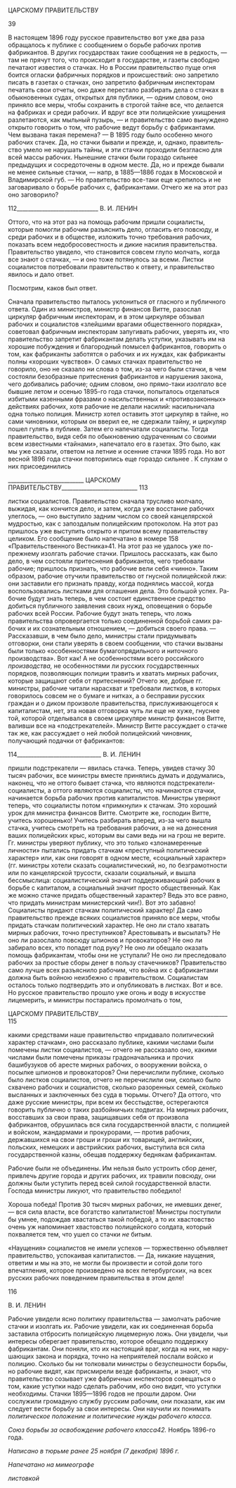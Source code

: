 ЦАРСКОМУ ПРАВИТЕЛЬСТВУ

  

39

  

В настоящем 1896 году русское правительство вот уже два раза обращалось к публи­ке с сообщением о борьбе рабочих против фабрикантов. В других государствах такие сообщения не в редкость, — там не прячут того, что происходит в государстве, и газеты свободно печатают известия о стачках. Но в России правительство пуще огня боится огласки фабричных порядков и происшествий: оно запретило писать в газетах о стач­ках, оно запретило фабричным инспекторам печатать свои отчеты, оно даже перестало разбирать дела о стачках в обыкновенных судах, открытых для публики, — одним сло­вом, оно приняло все меры, чтобы сохранить в строгой тайне все, что делается на фаб­риках и среди рабочих. И вдруг все эти полицейские ухищрения разлетаются, как мыльный пузырь, — и правительство само вынуждено открыто говорить о том, что ра­бочие ведут борьбу с фабрикантами. Чем вызвана такая перемена? — В 1895 году было особенно много рабочих стачек. Да, но стачки бывали и прежде, и, однако, правитель­ство умело не нарушать тайны, и эти стачки проходили безгласно для всей массы рабо­чих. Нынешние стачки были гораздо сильнее предыдущих и сосредоточены в одном месте. Да, но и прежде бывали не менее сильные стачки, — напр, в 1885—1886 годах в Московской и Владимирской губ. — Но правительство все-таки еще крепилось и не за­говаривало о борьбе рабочих с, фабрикантами. Отчего же на этот раз оно заговорило?

  

112_____________________________ В. И. ЛЕНИН

Оттого, что на этот раз на помощь рабочим пришли социалисты, которые помогли ра­бочим разъяснить дело, огласить его повсюду, и среди рабочих и в обществе, изложить точно требования рабочих, показать всем недобросовестность и дикие насилия прави­тельства. Правительство увидело, что становится совсем глупо молчать, когда все зна­ют о стачках, — и оно тоже потянулось за всеми. Листки социалистов потребовали правительство к ответу, и правительство явилось и дало ответ.

Посмотрим, каков был ответ.

Сначала правительство пыталось уклониться от гласного и публичного ответа. Один из министров, министр финансов Витте, разослал циркуляр фабричным инспекторам, и в этом циркуляре обзывал рабочих и социалистов «злейшими врагами общественного порядка», советовал фабричным инспекторам запугивать рабочих, уверять их, что пра­вительство запретит фабрикантам делать уступки, указывать им на хорошие побужде­ния и благородный помысел фабрикантов, говорить о том, как фабриканты заботятся о рабочих и их нуждах, как фабриканты полны «хороших чувствов». О самых стачках правительство не говорило, оно не сказало ни слова о том, из-за чего были стачки, в чем состояли безобразные притеснения фабрикантов и нарушения закона, чего добива­лись рабочие; одним словом, оно прямо-таки _изолгало_ все бывшие летом и осенью 1895-го года стачки, попыталось отделаться избитыми казенными фразами о насильст­венных и «противозаконных» действиях рабочих, хотя рабочие не делали насилий: на­сильничала одна только полиция. Министр хотел оставить этот циркуляр в тайне, но сами чиновники, которым он вверил ее, не сдержали тайну, и циркуляр пошел гулять в публике. Затем его напечатали социалисты. Тогда правительство, видя себя по обыкно­вению одураченным со своими всем известными «тайнами», напечатало его в газетах. Это было, как мы уже сказали, ответом на летние и осенние стачки 1895 года. Но вот весной 1896 года стачки повторились еще гораздо сильнее . К слухам о них присоеди­нились

  

___________________________ ЦАРСКОМУ ПРАВИТЕЛЬСТВУ___________________________ 113

листки социалистов. Правительство сначала трусливо молчало, выжидая, как кончится дело, и затем, когда уже восстание рабочих улеглось, — оно выступило задним числом со своей канцелярской мудростью, как с запоздалым полицейским протоколом. На этот раз пришлось уже выступить открыто и притом всему правительству целиком. Его со­общение было напечатано в номере 158 «Правительственного Вестника»41. На этот раз не удалось уже по-прежнему изолгать рабочие стачки. Пришлось рассказать, как было дело, в чем состояли притеснения фабрикантов, чего требовали рабочие; пришлось признать, что рабочие вели себя «чинно». Таким образом, рабочие отучили правитель­ство от гнусной полицейской лжи: они заставили его признать правду, когда поднялись массой, когда воспользовались листками для оглашения дела. Это большой успех. Ра­бочие будут знать теперь, в чем состоит единственное средство добиться публичного заявления своих нужд, оповещения о борьбе рабочих всей России. Рабочие будут знать теперь, что ложь правительства опровергается только соединенной борьбой самих ра­бочих и их сознательным отношением, — добиться своего права. — Рассказавши, в чем было дело, министры стали придумывать отговорки, они стали уверять в своем сооб­щении, что стачки вызваны были только «особенностями бумагопрядильного и ниточ­ного производства». Вот как! А не особенностями всего российского _производства,_ не особенностями ли русских государственных порядков, позволяющих полиции травить и хватать мирных рабочих, которые защищают себя от притеснений? Отчего же, доб­рые гг. министры, рабочие читали нарасхват и требовали листков, в которых говори­лось совсем не о бумаге и нитках, а о бесправии русских граждан и о диком произволе правительства, прислуживающегося к капиталистам, нет, эта новая отговорка чуть ли еще не хуже, гнуснее той, которой отделывался в своем циркуляре министр финансов Витте, валивши все на «подстрекателей». Министр Витте рассуждает о стачке так же, как рассуждает о ней любой полицейский чиновник, получающий подачки от фабри­кантов:

  

114______________________________ В. И. ЛЕНИН

пришли подстрекатели — явилась стачка. Теперь, увидев стачку 30 тысяч рабочих, все министры вместе принялись думать и додумались, наконец, что не оттого бывает стач­ка, что являются подстрекатели-социалисты, а оттого являются социалисты, что начи­наются стачки, начинается борьба рабочих против капиталистов. Министры уверяют теперь, что социалисты потом «примкнули» к стачкам. Это хороший урок для министра финансов Витте. Смотрите же, господин Витте, учитесь хорошенько! Учитесь разби­рать вперед, из-за чего вышла стачка, учитесь смотреть на требования рабочих, а не на донесения ваших полицейских крыс, которым вы сами ведь ни на грош не верите. Гг. министры уверяют публику, что это только «злонамеренные личности» пытались при­дать стачкам «преступный политический характер» или, как они говорят в одном месте, «социальный характер» (гг. министры хотели сказать социалистический, но, по безгра­мотности или по канцелярской трусости, сказали социальный, и вышла бессмыслица: социалистический значит поддерживающий рабочих в борьбе с капиталом, а социаль­ный значит просто общественный. Как же можно стачке придать общественный харак­тер? Ведь это все равно, что придать министрам министерский чин!). Вот это забавно! Социалисты придают стачкам политический характер! Да само правительство прежде всяких социалистов приняло все меры, чтобы придать стачкам политический характер. Не оно ли стало хватать мирных рабочих, точно преступников? Арестовывать и высы­лать? Не оно ли разослало повсюду шпионов и провокаторов? Не оно ли забирало всех, кто попадет под руку? Не оно ли обещало оказать помощь фабрикантам, чтобы они не уступали? Не оно ли преследовало рабочих за простые сборы денег в пользу стачечни­ков? Правительство само лучше всех разъяснило рабочим, что война их с фабриканта­ми должна быть войною неизбежно с правительством. Социалистам осталось только подтвердить это и опубликовать в листках. Вот и все. Но русское правительство про­шло уже огонь и воду в искусстве лицемерить, и министры постарались промолчать о том,

  

ЦАРСКОМУ ПРАВИТЕЛЬСТВУ______________________________________________ 115

какими средствами наше правительство «придавало политический характер стачкам», оно рассказало публике, какими числами были помечены листки социалистов, — отче­го не рассказало оно, какими числами были помечены приказы градоначальника и про­чих башибузуков об аресте мирных рабочих, о вооружении войска, о посылке шпионов и провокаторов? Они перечислили публике, сколько было листков социалистов, отчего не перечислили они, сколько было схвачено рабочих и социалистов, сколько разорен­ных семей, сколько высланных и заключенных без суда в тюрьмы. Отчего? Да оттого, что даже русские министры, при всем их бесстыдстве, остерегаются говорить публично о таких разбойничьих подвигах. На мирных рабочих, восставших за свои права, защи­щавших себя от произвола фабрикантов, обрушилась вся сила государственной власти, с полицией и войском, жандармами и прокурорами, — против рабочих, державшихся на свои гроши и гроши их товарищей, английских, польских, немецких и австрийских рабочих, выступила вся сила государственной казны, обещав поддержку беднякам фаб­рикантам.

Рабочие были не объединены. Им нельзя было устроить сбор денег, привлечь другие города и других рабочих, их травили повсюду, они должны были уступить перед всей силой государственной власти. Господа министры ликуют, что правительство победи­ло!

Хороша победа! Против 30 тысяч мирных рабочих, не имевших денег, — вся сила власти, все богатство капиталистов! Министры поступили бы умнее, подождав хва­статься такой победой, а то их хвастовство очень уж напоминает хвастовство полицей­ского солдата, который похваляется тем, что ушел со стачки _не_ битым.

«Наущения» социалистов не имели успехов — торжественно объявляет правитель­ство, успокаивая капиталистов. — Да, никакие наущения, ответим и мы на это, не мог­ли бы произвести и сотой доли того впечатления, которое произведено на всех петер­бургских, на всех русских рабочих поведением правительства в этом деле!

  

116

  

В. И. ЛЕНИН

  

Рабочие увидели ясно политику правительства — замолчать рабочие стачки и изолгать их. Рабочие увидели, как их соединенная борьба заставила отбросить полицейскую ли­цемерную ложь. Они увидели, чьи интересы оберегает правительство, которое обещало поддержку фабрикантам. Они поняли, кто их настоящий враг, когда на них, не нару­шающих закона и порядка, точно на неприятелей послали войско и полицию. Сколько бы ни толковали министры о безуспешности борьбы, но рабочие видят, как присмирели везде фабриканты, и знают, что правительство созывает уже фабричных инспекторов совещаться о том, какие уступки надо сделать рабочим, ибо оно видит, что уступки не­обходимы. Стачки 1895—1896 годов не прошли даром. Они сослужили громадную службу русским рабочим, они показали, как им следует вести борьбу за свои интересы. Они научили их понимать _политическое положение и политические нужды рабочего класса._

_Союз борьбы за освобождение рабочего класса42._ Ноябрь 1896-го года.

  

_Написано в тюрьме ранее 25 ноября (7 декабря) 1896 г._

_Напечатано на мимеографе_

_листовкой_